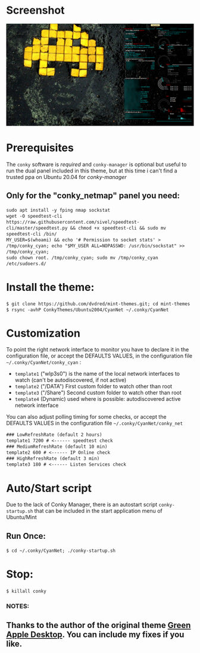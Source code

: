 # Screenshot
![screenshotsample.png](./screenshotsample.png)

# Prerequisites
The ```conky``` software is *required* and ```conky-manager``` is optional but useful to run the dual panel included in this theme, but at this time i can't find a trusted ppa on Ubuntu 20.04 for *conky-manager*

## Only for the "conky_netmap" panel you need:

```
sudo apt install -y fping nmap sockstat
wget -O speedtest-cli https://raw.githubusercontent.com/sivel/speedtest-cli/master/speedtest.py && chmod +x speedtest-cli && sudo mv speedtest-cli /bin/
MY_USER=$(whoami) && echo '# Permission to socket stats' > /tmp/conky_cyan; echo "$MY_USER ALL=NOPASSWD: /usr/bin/sockstat" >> /tmp/conky_cyan;
sudo chown root. /tmp/conky_cyan; sudo mv /tmp/conky_cyan /etc/sudoers.d/
```

# Install the theme:
```
$ git clone https://github.com/dvdred/mint-themes.git; cd mint-themes
$ rsync -avhP ConkyThemes/Ubuntu2004/CyanNet ~/.conky/CyanNet
```

# Customization 
To point the  right network interface to monitor you have to declare it in the configuration file, or accept the DEFAULTS VALUES, in the configuration file ```~/.conky/CyanNet/conky_cyan``` :
- ```template1``` ("wlp3s0") is the name of the local network interfaces to watch (can't be autodiscovered, if not active)
- ```template2``` ("/DATA") First custom folder to watch other than root
- ```template3``` ("/Share") Second custom folder to watch other than root
- ```template4``` (Dynamic) used where is possible: autodiscovered active network interface

You can also adjust polling timing for some checks, or accept the DEFAULTS VALUES in the configuration file ```~/.conky/CyanNet/conky_net```

```
### LowRefreshRate (default 2 hours)
template1 7200 # <------ speedtest check
### MediumRefreshRate (default 10 min)
template2 600 # <------ IP Online check
### HighRefreshRate (default 3 min)
template3 180 # <------ Listen Services check
```

# Auto/Start script
Due to the lack of Conky Manager, there is an autostart script ```conky-startup.sh``` that can be included in the start application menu of Ubuntu/Mint

## Run Once:
```$ cd ~/.conky/CyanNet; ./conky-startup.sh```

# Stop:
```$ killall conky```

### NOTES: 
## Thanks to the author of the original theme [Green Apple Desktop](https://github.com/blackPantherOS/Conky-themes/tree/master/Green%20Apple%20Desktop). You can include my fixes if you like.